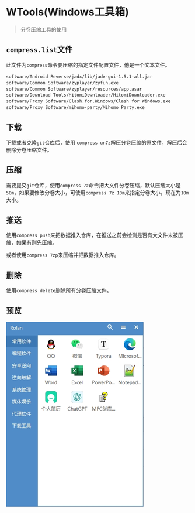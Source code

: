# WTools(Windows工具箱)

> 分卷压缩工具的使用

## `compress.list`文件

此文件为`compress`命令要压缩的指定文件配置文件，他是一个文本文件。

```html
software/Android Reverse/jadx/lib/jadx-gui-1.5.1-all.jar
software/Common Software/zyplayer/zyfun.exe
software/Common Software/zyplayer/resources/app.asar
software/Download Tools/HitomiDownloader/HitomiDownloader.exe
software/Proxy Software/Clash.for.Windows/Clash for Windows.exe
software/Proxy Software/mihomo-party/Mihomo Party.exe
```

## 下载

下载或者克隆`git`仓库后，使用 `compress un7z`解压分卷压缩的原文件，解压后会删除分卷压缩文件。

## 压缩

需要提交`git`仓库，使用`compress 7z`命令把大文件分卷压缩，默认压缩大小是`50m`，如果要修改分卷大小，可使用`compress 7z 10m`来指定分卷大小，现在为`10m`大小。

## 推送

使用`compress push`来把数据推入仓库，在推送之前会检测是否有大文件未被压缩，如果有则先压缩。

或者使用`compress 7zp`来压缩并把数据推入仓库。

## 删除

使用`compress delete`删除所有分卷压缩文件。

## 预览

![main.png](main.png)
